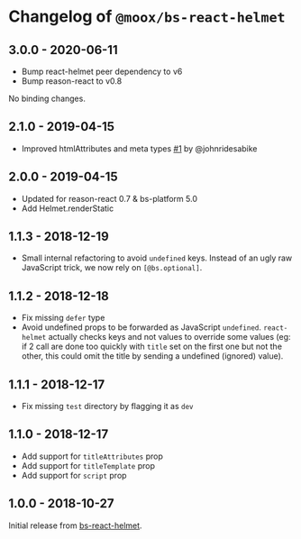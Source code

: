 # Changelog of `@moox/bs-react-helmet`

## 3.0.0 - 2020-06-11

- Bump react-helmet peer dependency to v6
- Bump reason-react to v0.8

No binding changes.

## 2.1.0 - 2019-04-15

- Improved htmlAttributes and meta types [#1](https://github.com/MoOx/bs-react-helmet/pull/1) by @johnridesabike

## 2.0.0 - 2019-04-15

- Updated for reason-react 0.7 & bs-platform 5.0
- Add Helmet.renderStatic

## 1.1.3 - 2018-12-19

- Small internal refactoring to avoid `undefined` keys.
  Instead of an ugly raw JavaScript trick, we now rely on `[@bs.optional]`.

## 1.1.2 - 2018-12-18

- Fix missing `defer` type
- Avoid undefined props to be forwarded as JavaScript `undefined`.
  `react-helmet` actually checks keys and not values to override some values
  (eg: if 2 call are done too quickly with `title` set on the first one but
  not the other, this could omit the title by sending a undefined (ignored)
  value).

## 1.1.1 - 2018-12-17

- Fix missing `test` directory by flagging it as `dev`

## 1.1.0 - 2018-12-17

- Add support for `titleAttributes` prop
- Add support for `titleTemplate` prop
- Add support for `script` prop

## 1.0.0 - 2018-10-27

Initial release from [bs-react-helmet](https://github.com/bguzryanto/bs-react-helmet).
